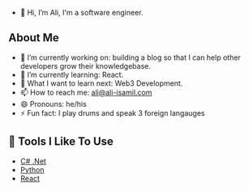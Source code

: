 - 👋 Hi, I’m Ali, I'm a software engineer. 


## About Me

- 🔭 I’m currently working on: building a blog so that I can help other developers grow their knowledgebase.
- 🌱 I’m currently learning: React.
- 🤔 What I want to learn next: Web3 Development.
- 📫 How to reach me: ali@ali-isamil.com
- 😄 Pronouns: he/his
- ⚡ Fun fact: I play drums and speak 3 foreign langauges


## 🔧 Tools I Like To Use
- [C# .Net](https://docs.microsoft.com/en-us/dotnet/csharp/)
- [Python](https://www.python.org/)
- [React](http://www.reactjs.org/)

<!---
Ali-Ismail-1/Ali-Ismail-1 is a ✨ special ✨ repository because its `README.md` (this file) appears on your GitHub profile.
You can click the Preview link to take a look at your changes.
--->
